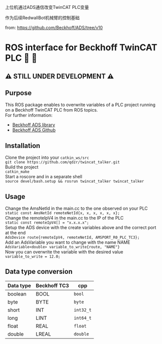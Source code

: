 上位机通过ADS通信改变TwinCAT PLC变量

作为后续RedwallBot机械臂的控制基础

from:
https://github.com/Beckhoff/ADS/tree/v10


# ROS interface for Beckhoff TwinCAT PLC :robot: :rotating_light:

## :warning: STILL UNDER DEVELOPMENT :warning:

## Purpose

This ROS package enables to overwrite variables of a PLC project running on a Beckhoff TwinCAT PLC from ROS topics. \
For further information:

- [Beckhoff ADS library](https://infosys.beckhoff.com/content/1033/tc3_ads_intro/index.html)
- [Beckhoff ADS Github](https://github.com/Beckhoff/ADS)

## Installation

Clone the project into your `catkin_ws/src` \
`git clone https://github.com/qdzr/twincat_talker.git` \
Build the project \
`catkin_make` \
Start a roscore and in a separate shell \
`source devel/bash.setup && rosrun twincat_talker twincat_talker`

## Usage

Change the AmsNetId in the main.cc to the one observed on your PLC \
`static const AmsNetId remoteNetId{x, x, x, x, x, x};` \
Change the remoteIpV4 in the main.cc to the IP of the PLC \
`static const remoteIpV4[] = "x.x.x.x";` \
Setup the ADS device with the create variables above and the correct port at the end \
`AdsDevice route{remoteIpV4, remoteNetId, AMSPORT_R0_PLC_TC3};`
\
Add an AdsVariable you want to change with the name NAME \
`AdsVariable<double> variable_to_write{route, "NAME"}` \
Now you can overwrite the variable with the desired value \
`variable_to_write = 12.0;`

## Data type conversion

| Data type | Beckhoff TC3 | cpp       |
| --------- | ------------ | --------- |
| boolean   | BOOL         | `bool`    |
| byte      | BYTE         | `byte`    |
| short     | INT          | `int32_t` |
| long      | LINT         | `int64_t` |
| float     | REAL         | `float`   |
| double    | LREAL        | `double`  |
